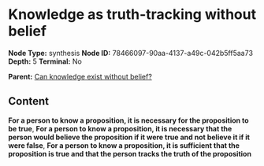# Knowledge as truth-tracking without belief

**Node Type:** synthesis
**Node ID:** 78466097-90aa-4137-a49c-042b5ff5aa73
**Depth:** 5
**Terminal:** No

**Parent:** [Can knowledge exist without belief?](can-knowledge-exist-without-belief-antithesis-bd1b31cc-1aab-483a-96e6-d7dac50f12a8.md)

## Content

**For a person to know a proposition, it is necessary for the proposition to be true**, **For a person to know a proposition, it is necessary that the person would believe the proposition if it were true and not believe it if it were false**, **For a person to know a proposition, it is sufficient that the proposition is true and that the person tracks the truth of the proposition**
